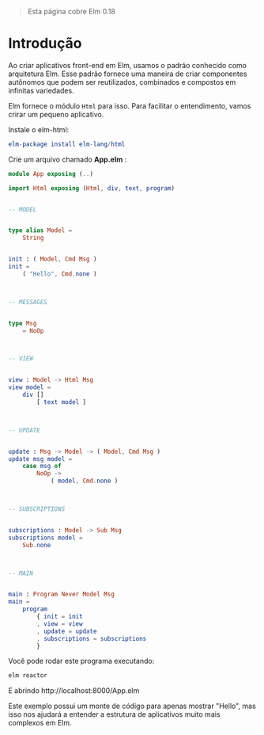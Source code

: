 > Esta página cobre Elm 0.18

# Introdução

Ao criar aplicativos front-end em Elm, usamos o padrão conhecido como arquitetura Elm. Esse padrão fornece uma maneira de criar componentes autônomos que podem ser reutilizados, combinados e compostos em infinitas variedades.

Elm fornece o módulo `Html` para isso. Para facilitar o entendimento, vamos crirar um pequeno aplicativo.

Instale o elm-html:

```elm
elm-package install elm-lang/html
```

Crie um arquivo chamado __App.elm__ :

```elm
module App exposing (..)

import Html exposing (Html, div, text, program)


-- MODEL


type alias Model =
    String


init : ( Model, Cmd Msg )
init =
    ( "Hello", Cmd.none )



-- MESSAGES


type Msg
    = NoOp



-- VIEW


view : Model -> Html Msg
view model =
    div []
        [ text model ]



-- UPDATE


update : Msg -> Model -> ( Model, Cmd Msg )
update msg model =
    case msg of
        NoOp ->
            ( model, Cmd.none )



-- SUBSCRIPTIONS


subscriptions : Model -> Sub Msg
subscriptions model =
    Sub.none



-- MAIN


main : Program Never Model Msg
main =
    program
        { init = init
        , view = view
        , update = update
        , subscriptions = subscriptions
        }
```

Você pode rodar este programa executando:

```bash
elm reactor
```

E abrindo http://localhost:8000/App.elm

Este exemplo possui um monte de código para apenas mostrar "Hello", mas isso nos ajudará a entender a estrutura de aplicativos muito mais complexos em Elm.
